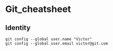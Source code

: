 # Git_cheatsheet


## Identity

    git config --global user.name "Victor"
    git config --global user.email victor@git.com

